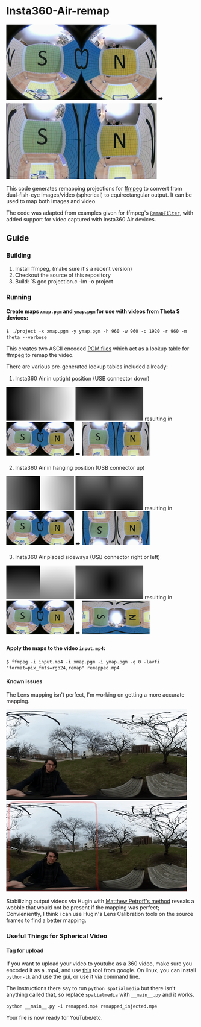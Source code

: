 # Insta360-Air-remap
<img src="/Insta360-Air-remap/insta360_1.png" width="400"> ➡️ <img src="/Insta360-Air-remap/insta360_1_down.jpg" width="400">

This code generates remapping projections for [ffmpeg](http://ffmpeg.org) to convert from dual-fish-eye images/video (spherical) to equirectangular output. It can be used to map both images and video.

The code was adapted from examples given for ffmpeg's [`RemapFilter`](https://trac.ffmpeg.org/wiki/RemapFilter), with added support for video captured with Insta360 Air devices.


## Guide

### Building

1. Install ffmpeg, (make sure it's a recent version)
2. Checkout the source of this repository
3. Build: `$ gcc projection.c -lm -o project

### Running

#### Create maps `xmap.pgm` and `ymap.pgm` for use with videos from Theta S devices:

```
$ ./project -x xmap.pgm -y ymap.pgm -h 960 -w 960 -c 1920 -r 960 -m theta --verbose
```

This creates two ASCII encoded [PGM files](https://en.wikipedia.org/wiki/Netpbm_format#PGM_example) which act as a lookup table for ffmpeg to remap the video.

There are various pre-generated lookup tables included allready:
1) Insta360 Air in uptight position (USB connector down)

<img src="/Insta360-Air-remap/xmap_insta360air_usb_down.jpg" width="180"> <img src="/Insta360-Air-remap/ymap_insta360air_usb_down.jpg" width="180"> resulting in <img src="/Insta360-Air-remap/insta360_1.png" width="180"> ➡️ <img src="/Insta360-Air-remap/insta360_1_down.jpg" width="180">

2) Insta360 Air in hanging position (USB connector up)

<img src="/Insta360-Air-remap/xmap_insta360air_usb_up.jpg" width="180"> <img src="/Insta360-Air-remap/ymap_insta360air_usb_up.jpg" width="180"> resulting in <img src="/Insta360-Air-remap/insta360_1.png" width="180"> ➡️ <img src="/Insta360-Air-remap/insta360_1_up.jpg" width="180">

3) Insta360 Air placed sideways (USB connector right or left)


<img src="/Insta360-Air-remap/xmap.jpg" width="180"> <img src="/Insta360-Air-remap/ymap.jpg" width="180"> resulting in <img src="/Insta360-Air-remap/insta360_1.png" width="180"> ➡️ <img src="/Insta360-Air-remap/insta360_1.jpg" width="180">

#### Apply the maps to the video `input.mp4`:

```
$ ffmpeg -i input.mp4 -i xmap.pgm -i ymap.pgm -q 0 -lavfi "format=pix_fmts=rgb24,remap" remapped.mp4
```
#### Known issues
The Lens mapping isn't perfect, I'm working on getting a more accurate mapping.

![spinning camera](/Insta360-Air-remap/pictures/spin.gif)
![stabilized wobble example](/Insta360-Air-remap/pictures/wobbly.gif)

Stabilizing output videos via  Hugin with [Matthew Petroff's method](https://mpetroff.net/2016/11/stabilizing-360-video-with-hugin/) reveals a wobble that would not be present if the mapping was perfect; Convieniently, I think i can use Hugin's Lens Calibration tools on the source frames to find a better mapping.

### Useful Things for Spherical Video
#### Tag for upload

If you want to upload your video to youtube as a 360 video, make sure you encoded it as a .mp4, and use [this](https://github.com/google/spatial-media) tool from google. On linux, you can install `python-tk` and use the gui, or use it via command line. 

The instructions there say to run `python spatialmedia` but there isn't anything called that, so replace `spatialmedia` with `__main__.py` and it works.
```
python __main__.py -i remapped.mp4 remapped_injected.mp4
```
Your file is now ready for YouTube/etc.
